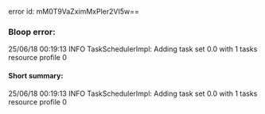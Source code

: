 error id: mM0T9VaZximMxPler2VI5w==
### Bloop error:

25/06/18 00:19:13 INFO TaskSchedulerImpl: Adding task set 0.0 with 1 tasks resource profile 0
#### Short summary: 

25/06/18 00:19:13 INFO TaskSchedulerImpl: Adding task set 0.0 with 1 tasks resource profile 0